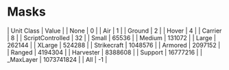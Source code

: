 # Masks
| Unit Class       | Value      |
| None             | 0          |
| Air              | 1          |
| Ground           | 2          |
| Hover            | 4          |
| Carrier          | 8          |
| ScriptControlled | 32         |
| Small            | 65536      |
| Medium           | 131072     |
| Large            | 262144     |
| XLarge           | 524288     |
| Strikecraft      | 1048576    |
| Armored          | 2097152    |
| Ranged           | 4194304    |
| Harvester        | 8388608    |
| Support          | 16777216   |
| _MaxLayer        | 1073741824 |
| All              | -1         |
